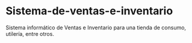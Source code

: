 # Sistema-de-ventas-e-inventario
Sistema informático de Ventas e Inventario para una tienda de consumo, utilería, entre otros.

